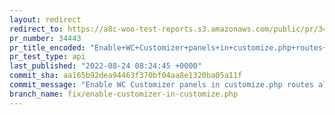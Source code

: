 ```yaml
---
layout: redirect
redirect_to: https://a8c-woo-test-reports.s3.amazonaws.com/public/pr/34443/api/index.html
pr_number: 34443
pr_title_encoded: "Enable+WC+Customizer+panels+in+customize.php+routes+also+for+block+themes"
pr_test_type: api
last_published: "2022-08-24 08:24:45 +0000"
commit_sha: aa165b92dea94463f370bf04aa8e1320ba05a11f
commit_message: "Enable WC Customizer panels in customize.php routes also for block th…"
branch_name: fix/enable-customizer-in-customize.php
---
```

